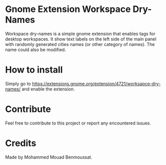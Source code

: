 # Gnome Extension Workspace Dry-Names
Workspace dry-names is a simple gnome extension that enables tags for desktop workspaces. It show text labels on the left side of the main panel with randomly generated cities names (or other category of names). The name could also be modified.

# How to install
Simply go to https://extensions.gnome.org/extension/4721/worksapce-dry-names/ and enable the extension.

# Contribute
Feel free to contribute to this project or report any encountered issues.

# Credits
Made by Mohammed Mouad Benmoussat.
